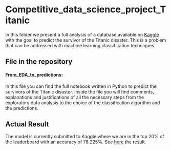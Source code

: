 # Competitive_data_science_project_Titanic

In this folder we present a full analysis of a database available on [Kaggle](https://www.kaggle.com/) with the goal to predict the survivor of the Titanic disaster. This is a problem that can be addressed with machine learning classification techniques. 

## File in the repository

#### From_EDA_to_predictions:

In this file you can find the full notebook written in Python to predict the survivors of the Titanic disaster. Inside the file you will find comments, explanations and justifications of all the necessary steps from the exploratory data analysis to the choice of the classification algorithm and the predictions.

## Actual Result

The model is currently submitted to Kaggle where we are in the top 20% of the leaderboard with an accuracy of 78.225%. See [here](https://www.kaggle.com/gioeleb00/competitions) the result.
